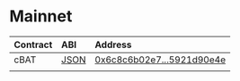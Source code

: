# Mainnet

| Contract | ABI | Address |
| :--- | :--- | :--- |
| cBAT | [JSON](https://docs.annex.finance/abi/mainnet/cBAT) | [0x6c8c6b02e7...5921d90e4e](https://etherscan.io/token/0x6c8c6b02e7b2be14d4fa6022dfd6d75921d90e4e) |
|  |  |  |

